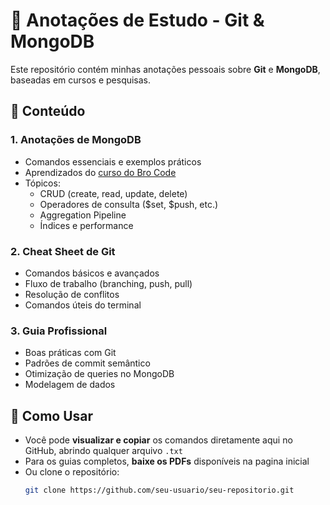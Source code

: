 # 📝 Anotações de Estudo - Git & MongoDB

Este repositório contém minhas anotações pessoais sobre **Git** e **MongoDB**, baseadas em cursos e pesquisas.

## 📂 Conteúdo

### 1. **Anotações de MongoDB**  
   - Comandos essenciais e exemplos práticos
   - Aprendizados do [curso do Bro Code](https://www.youtube.com/watch?v=c2M-rlkkT5o&t=3430s)
   - Tópicos:
     - CRUD (create, read, update, delete)
     - Operadores de consulta ($set, $push, etc.)
     - Aggregation Pipeline
     - Índices e performance

### 2. **Cheat Sheet de Git**  
   - Comandos básicos e avançados
   - Fluxo de trabalho (branching, push, pull)
   - Resolução de conflitos
   - Comandos úteis do terminal

### 3. **Guia Profissional**  
   - Boas práticas com Git
   - Padrões de commit semântico
   - Otimização de queries no MongoDB
   - Modelagem de dados

## 🚀 Como Usar  
- Você pode **visualizar e copiar** os comandos diretamente aqui no GitHub, abrindo qualquer arquivo `.txt`
- Para os guias completos, **baixe os PDFs** disponíveis na pagina inicial
- Ou clone o repositório:  
  ```bash
  git clone https://github.com/seu-usuario/seu-repositorio.git
